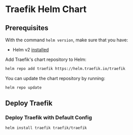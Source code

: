 # Traefik Helm Chart

## Prerequisites

With the command `helm version`, make sure that you have:
- Helm v2 [installed](https://helm.sh/docs/using_helm/#installing-helm)

Add Traefik's chart repository to Helm:

```bash
helm repo add traefik https://helm.traefik.io/traefik
```

You can update the chart repository by running:

```bash
helm repo update
```

## Deploy Traefik

### Deploy Traefik with Default Config

```bash
helm install traefik traefik/traefik
```
